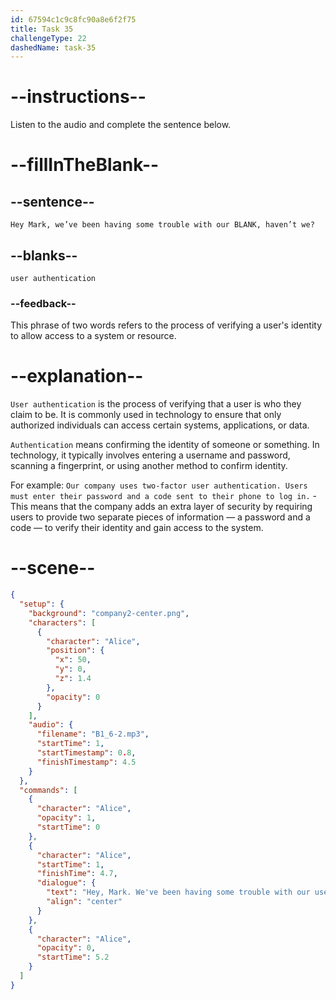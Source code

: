 ```yaml
---
id: 67594c1c9c8fc90a8e6f2f75
title: Task 35
challengeType: 22
dashedName: task-35
---
```


<!-- (audio) Alice: Hey Mark, we’ve been having some trouble with our user authentication, haven’t we? -->

# --instructions--

Listen to the audio and complete the sentence below.

# --fillInTheBlank--

## --sentence--

`Hey Mark, we’ve been having some trouble with our BLANK, haven’t we?`

## --blanks--

`user authentication`

### --feedback--

This phrase of two words refers to the process of verifying a user's identity to allow access to a system or resource.

# --explanation--

`User authentication` is the process of verifying that a user is who they claim to be. It is commonly used in technology to ensure that only authorized individuals can access certain systems, applications, or data.

`Authentication` means confirming the identity of someone or something. In technology, it typically involves entering a username and password, scanning a fingerprint, or using another method to confirm identity.

For example: `Our company uses two-factor user authentication. Users must enter their password and a code sent to their phone to log in.` - This means that the company adds an extra layer of security by requiring users to provide two separate pieces of information — a password and a code — to verify their identity and gain access to the system.

# --scene--

```json
{
  "setup": {
    "background": "company2-center.png",
    "characters": [
      {
        "character": "Alice",
        "position": {
          "x": 50,
          "y": 0,
          "z": 1.4
        },
        "opacity": 0
      }
    ],
    "audio": {
      "filename": "B1_6-2.mp3",
      "startTime": 1,
      "startTimestamp": 0.8,
      "finishTimestamp": 4.5
    }
  },
  "commands": [
    {
      "character": "Alice",
      "opacity": 1,
      "startTime": 0
    },
    {
      "character": "Alice",
      "startTime": 1,
      "finishTime": 4.7,
      "dialogue": {
        "text": "Hey, Mark. We've been having some trouble with our user authentication, haven't we?",
        "align": "center"
      }
    },
    {
      "character": "Alice",
      "opacity": 0,
      "startTime": 5.2
    }
  ]
}
```
